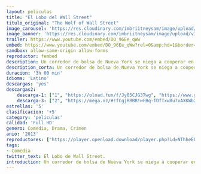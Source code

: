 ```yaml
---
layout: peliculas
title: "El Lobo del Wall Street"
titulo_original: "The Wolf of Wall Street"
image_carousel: 'https://res.cloudinary.com/imbriitneysam/image/upload/v1542488767/lobo-poster-min.jpg'
image_banner: 'https://res.cloudinary.com/imbriitneysam/image/upload/v1542488767/lobo-banner-min.jpg'
trailer: https://www.youtube.com/embed/DO_96Ee_qWw
embed: https://www.youtube.com/embed/DO_96Ee_qWw?rel=0&amp;hd=1&border=0&wmode=opaque&enablejsapi=1&modestbranding=1&controls=1&showinfo=1
sandbox: allow-same-origin allow-forms
reproductor: fembed
description: Un corredor de bolsa de Nueva York se niega a cooperar en un gran caso de fraude de valores que involucra corrupción en Wall Street, el mundo de la banca corporativa y la infiltración de la mafia. Basado en la autobiografía de Jordan Belfort.
description_corta: Un corredor de bolsa de Nueva York se niega a cooperar en un gran caso de fraude de valores que involucra corrupción en Wall Street, el mundo de la banca corporativa y la infiltración de la mafia. Basado en la autobiografía de Jordan Belfort.
duracion: '3h 00 min'
idioma: 'Latino'
descargas: 'yes'
descargas2:
    descarga-1: ["1", "https://oload.fun/f/Jy05CJG3Twg", "https://www.google.com/s2/favicons?domain=openload.co","OpenLoad","https://res.cloudinary.com/imbriitneysam/image/upload/v1541473684/mexico.png", "Latino", "Full HD"]
    descarga-3: ["2", "https://mega.nz/#!fCgjRRBR!wFBq-TDfTxw8u7xAXKWb2vmJoTtMJFFGYoA16DtYn30", "https://www.google.com/s2/favicons?domain=mega.nz","Mega","https://res.cloudinary.com/imbriitneysam/image/upload/v1541473684/mexico.png", "Latino", "Full HD"]
estrellas: '5'
clasificacion: '+5'
category: 'peliculas'
calidad: 'Full HD'
genero: Comedia, Drama, Crimen
anio: '2013'
reproductores: ["https://player.openload.download/player.php?id=NThheE8vVlFPWUVQaGo2Y0JxclF0dmR5ZVJTK0l5UUFOQ1kxRTd2TndrV2c3a1ZDSG1oV3lQU2hPc0ZHMkNXS1RSVVM1aXg1R1IyK1NNcVNZcmhPUGc9PQ","https://tutumeme.net/embed/player.php?u=bXQ3ajJOaW1wcFRGcEs2VW5XRGExTlRPMytmUnc3bHVwcWhoenVIUjI5SHF5TlNwc0taaG1jN2gwZHZSNTlIRHVhV2tZWitkNUtDVDNOL1ZvYW1rYjJobW5RPT0","https://tutumeme.net/embed/player.php?u=bXQ3ajJOaW1wcFRGcEs2VW5XRGExTlRPMytmUnc3bHVwcWhoenVIUjI5SHF5TlNwc0taaG1jN2gwZHZSNTlIRHVhV2tZWitkNUtDVDNOL1ZvYW1rYjJobW5nPT0","https://www.zembed.to/public/dist/asteroid.html?id=177633d68cff4867545f6097ee38eecd&title=The%20Wolf%20of%20Wall%20Street","https://api.cuevana3.io/rr/gd.php?h=ek5lbm9xYWNrS0xJMVp5b21KREk0dFBLbjVkaHhkRGdrOG1jbnBpUnhhS1ZtSFdLZEphdzFOSE5rblJqMXJtNXBiYWpxb3VicXIvT3VhRnJoSmExMWRDU3FadVkyYURhMDlLYW5walN5ZUxZMHFadnJNZlU"]
tags:
- Comedia
twitter_text: El Lobo de Wall Street.
introduction: Un corredor de bolsa de Nueva York se niega a cooperar en un gran caso de fraude de valores que involucra corrupción en Wall Street, el mundo de la banca corporativa y la infiltración de la mafia. Basado en la autobiografía de Jordan Belfort.
---
```



 







